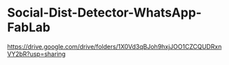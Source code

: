 # Social-Dist-Detector-WhatsApp-FabLab
https://drive.google.com/drive/folders/1X0Vd3qBJoh9hxjJOO1CZCQUDRxnVY2bR?usp=sharing
